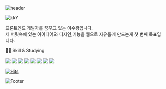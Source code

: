 ![header](https://capsule-render.vercel.app/api?type=Waving&color=auto&height=150&section=header&text=🥸%20Front-End%20Soo&fontSize=30&animation=twinkling&fontAlign=50&fontAlignY=30)

![kkY](https://user-images.githubusercontent.com/103011139/170854257-d5c3b421-a9dd-4efe-8b54-413be8fc3040.gif)

프론트엔드 개발자를 꿈꾸고 있는 이수광입니다.<br>
제 머릿속에 있는 아이디어와 디자인,기능을 웹으로 자유롭게 만드는게 첫 번째 목표입니다.

😵‍💫 Skill & Studying <br><br>
<img src="https://img.shields.io/badge/HTML-green?style=for-the-badge&logo=HTML5&logoColor=black"> <img src="https://img.shields.io/badge/CSS-orange?style=for-the-badge&logo=CSS3&logoColor=black"> <img src="https://img.shields.io/badge/Sass-CC6699?style=for-the-badge&logo=Sass&logoColor=black"> <img src="https://img.shields.io/badge/JS-yellow?style=for-the-badge&logo=JavaScript&logoColor=black"> <img src="https://img.shields.io/badge/React-blue?style=for-the-badge&logo=React&logoColor=black"> <img src="https://img.shields.io/badge/Slack-purple?style=for-the-badge&logo=Slack&logoColor=black"> <img src="https://img.shields.io/badge/Notion-red?style=for-the-badge&logo=Notion&logoColor=black"> <img src="https://img.shields.io/badge/Github-blck?style=for-the-badge&logo=Github&logoColor=black"> 

[![Hits](https://hits.seeyoufarm.com/api/count/incr/badge.svg?url=https%3A%2F%2Fgithub.com%2Fsooboi&count_bg=%23B166CD&title_bg=%23C96D6D&icon=&icon_color=%23E7E7E7&title=hits&edge_flat=false)](https://hits.seeyoufarm.com)


![Footer](https://capsule-render.vercel.app/api?type=waving&color=auto&height=100&section=footer)


<!--
**sooboi/sooboi** is a ✨ _special_ ✨ repository because its `README.md` (this file) appears on your GitHub profile.

Here are some ideas to get you started:

- 🔭 I’m currently working on ...
- 🌱 I’m currently learning ...
- 👯 I’m looking to collaborate on ...
- 🤔 I’m looking for help with ...
- 💬 Ask me about ...
- 📫 How to reach me: ...
- 😄 Pronouns: ...
- ⚡ Fun fact: ...
-->
